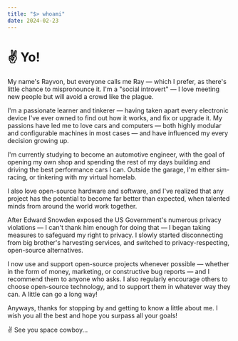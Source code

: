 ```yaml
---
title: "$> whoami"
date: 2024-02-23
---
```

# ✌️ Yo!

My name's Rayvon, but everyone calls me Ray — which I prefer, as there's little chance to mispronounce it. I'm a "social introvert" — I love meeting new people but will avoid a crowd like the plague.

I'm a passionate learner and tinkerer — having taken apart every electronic device I've ever owned to find out how it works, and fix or upgrade it. My passions have led me to love cars and computers — both highly modular and configurable machines in most cases — and have influenced my every decision growing up.

I'm currently studying to become an automotive engineer, with the goal of opening my own shop and spending the rest of my days building and driving the best performance cars I can. Outside the garage, I'm either sim-racing, or tinkering with my virtual homelab.

I also love open-source hardware and software, and I've realized that any project has the potential to become far better than expected, when talented minds from around the world work together.

After Edward Snowden exposed the US Government's numerous privacy violations — I can't thank him enough for doing that — I began taking measures to safeguard my right to privacy. I slowly started disconnecting from big brother's harvesting services, and switched to privacy-respecting, open-source alternatives.

I now use and support open-source projects whenever possible — whether in the form of money, marketing, or constructive bug reports — and I recommend them to anyone who asks. I also regularly encourage others to choose open-source technology, and to support them in whatever way they can. A little can go a long way!

Anyways, thanks for stopping by and getting to know a little about me. I wish you all the best and hope you surpass all your goals!

✌️ See you space cowboy...